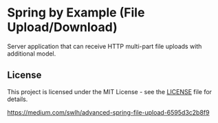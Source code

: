 # Spring by Example (File Upload/Download)

Server application that can receive HTTP multi-part file uploads with additional model.

## License

This project is licensed under the MIT License - see the [LICENSE](LICENSE) file for details.

https://medium.com/swlh/advanced-spring-file-upload-6595d3c2b8f9
